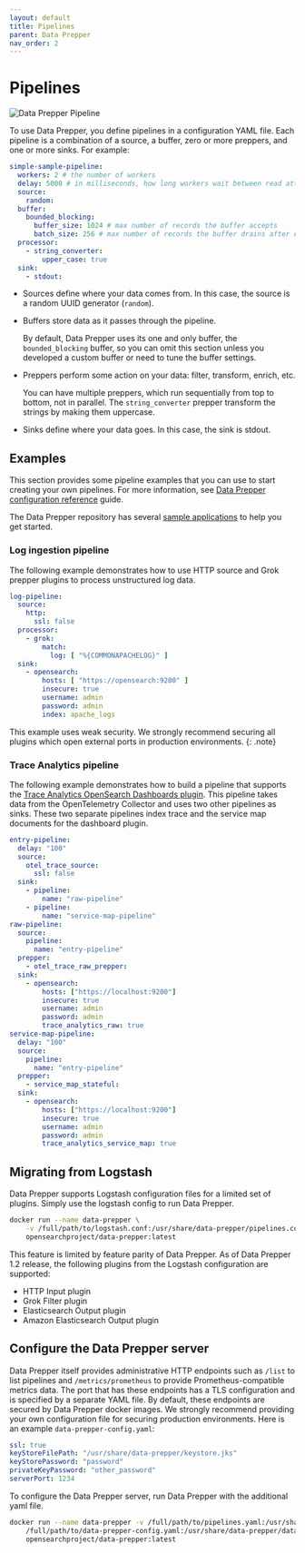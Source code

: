 ```yaml
---
layout: default
title: Pipelines
parent: Data Prepper
nav_order: 2
---
```


# Pipelines

![Data Prepper Pipeline]({{site.url}}{{site.baseurl}}/images/data-prepper-pipeline.png)

To use Data Prepper, you define pipelines in a configuration YAML file. Each pipeline is a combination of a source, a buffer, zero or more preppers, and one or more sinks. For example:

```yml
simple-sample-pipeline:
  workers: 2 # the number of workers
  delay: 5000 # in milliseconds, how long workers wait between read attempts
  source:
    random:
  buffer:
    bounded_blocking:
      buffer_size: 1024 # max number of records the buffer accepts
      batch_size: 256 # max number of records the buffer drains after each read
  processor:
    - string_converter:
        upper_case: true
  sink:
    - stdout:
```

- Sources define where your data comes from. In this case, the source is a random UUID generator (`random`).

- Buffers store data as it passes through the pipeline.

  By default, Data Prepper uses its one and only buffer, the `bounded_blocking` buffer, so you can omit this section unless you developed a custom buffer or need to tune the buffer settings.

- Preppers perform some action on your data: filter, transform, enrich, etc.

  You can have multiple preppers, which run sequentially from top to bottom, not in parallel. The `string_converter` prepper transform the strings by making them uppercase.

- Sinks define where your data goes. In this case, the sink is stdout.

## Examples

This section provides some pipeline examples that you can use to start creating your own pipelines. For more information, see [Data Prepper configuration reference]({{site.url}}{{site.baseurl}}/clients/data-prepper/data-prepper-reference/) guide.

The Data Prepper repository has several [sample applications](https://github.com/opensearch-project/data-prepper/tree/main/examples) to help you get started.

### Log ingestion pipeline

The following example demonstrates how to use HTTP source and Grok prepper plugins to process unstructured log data.

```yml
log-pipeline:
  source:
    http:
      ssl: false
  processor:
    - grok:
        match:
          log: [ "%{COMMONAPACHELOG}" ]
  sink:
    - opensearch:
        hosts: [ "https://opensearch:9200" ]
        insecure: true
        username: admin
        password: admin
        index: apache_logs
```

This example uses weak security. We strongly recommend securing all plugins which open external ports in production environments.
{: .note}

### Trace Analytics pipeline

The following example demonstrates how to build a pipeline that supports the [Trace Analytics OpenSearch Dashboards plugin]({{site.url}}{{site.baseurl}}/observability-plugin/trace/ta-dashboards/). This pipeline takes data from the OpenTelemetry Collector and uses two other pipelines as sinks. These two separate pipelines index trace and the service map documents for the dashboard plugin.

```yml
entry-pipeline:
  delay: "100"
  source:
    otel_trace_source:
      ssl: false
  sink:
    - pipeline:
        name: "raw-pipeline"
    - pipeline:
        name: "service-map-pipeline"
raw-pipeline:
  source:
    pipeline:
      name: "entry-pipeline"
  prepper:
    - otel_trace_raw_prepper:
  sink:
    - opensearch:
        hosts: ["https://localhost:9200"]
        insecure: true
        username: admin
        password: admin
        trace_analytics_raw: true
service-map-pipeline:
  delay: "100"
  source:
    pipeline:
      name: "entry-pipeline"
  prepper:
    - service_map_stateful:
  sink:
    - opensearch:
        hosts: ["https://localhost:9200"]
        insecure: true
        username: admin
        password: admin
        trace_analytics_service_map: true
```

## Migrating from Logstash

Data Prepper supports Logstash configuration files for a limited set of plugins. Simply use the logstash config to run Data Prepper.

```bash
docker run --name data-prepper \
    -v /full/path/to/logstash.conf:/usr/share/data-prepper/pipelines.conf \
    opensearchproject/data-prepper:latest
```

This feature is limited by feature parity of Data Prepper. As of Data Prepper 1.2 release, the following plugins from the Logstash configuration are supported:

- HTTP Input plugin
- Grok Filter plugin
- Elasticsearch Output plugin
- Amazon Elasticsearch Output plugin

## Configure the Data Prepper server

Data Prepper itself provides administrative HTTP endpoints such as `/list` to list pipelines and `/metrics/prometheus` to provide Prometheus-compatible metrics data. The port that has these endpoints has a TLS configuration and is specified by a separate YAML file. By default, these endpoints are secured by Data Prepper docker images. We strongly recommend providing your own configuration file for securing production environments. Here is an example `data-prepper-config.yaml`:

```yml
ssl: true
keyStoreFilePath: "/usr/share/data-prepper/keystore.jks"
keyStorePassword: "password"
privateKeyPassword: "other_password"
serverPort: 1234
```

To configure the Data Prepper server, run Data Prepper with the additional yaml file.

```bash
docker run --name data-prepper -v /full/path/to/pipelines.yaml:/usr/share/data-prepper/pipelines.yaml \
    /full/path/to/data-prepper-config.yaml:/usr/share/data-prepper/data-prepper-config.yaml \
    opensearchproject/data-prepper:latest
````
